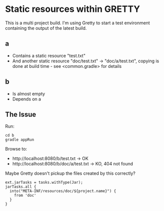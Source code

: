 Static resources within GRETTY
==============================

This is a multi project build. I'm using Gretty to start a test environment
containing the output of the latest build.

## a

* Contains a static resource "test.txt"
* And another static resource "doc/test.txt" -> "doc/a/test.txt", copying is done at build time - see <common.gradle> for details

## b

* Is almost empty
* Depends on a

## The Issue

Run:

```
cd b
gradle appRun
```

Browse to:

* http://localhost:8080/b/test.txt -> OK
* http://localhost:8080/b/doc/a/test.txt -> KO, 404 not found

Maybe Gretty doesn't pickup the files created by this correctly?

```
ext.jarTasks = tasks.withType(Jar);
jarTasks.all {
  into("META-INF/resources/doc/${project.name}") {
    from 'doc'
  }
}
```
